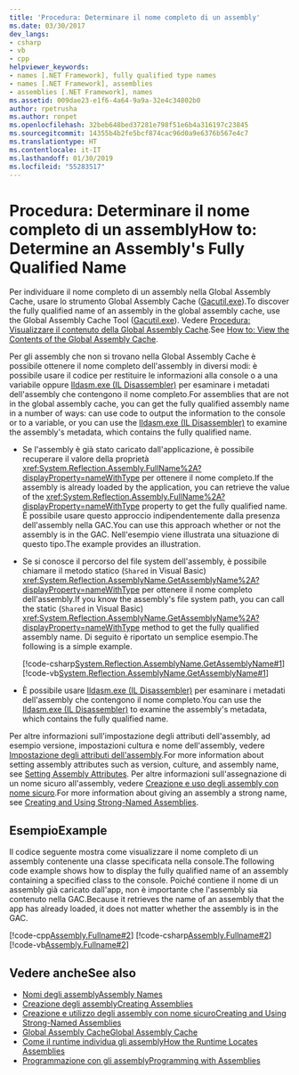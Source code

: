 ```yaml
---
title: 'Procedura: Determinare il nome completo di un assembly'
ms.date: 03/30/2017
dev_langs:
- csharp
- vb
- cpp
helpviewer_keywords:
- names [.NET Framework], fully qualified type names
- names [.NET Framework], assemblies
- assemblies [.NET Framework], names
ms.assetid: 009dae23-e1f6-4a64-9a9a-32e4c34802b0
author: rpetrusha
ms.author: ronpet
ms.openlocfilehash: 32beb648bed37281e798f51e6b4a316197c23845
ms.sourcegitcommit: 14355b4b2fe5bcf874cac96d0a9e6376b567e4c7
ms.translationtype: HT
ms.contentlocale: it-IT
ms.lasthandoff: 01/30/2019
ms.locfileid: "55283517"
---
```

# <a name="how-to-determine-an-assemblys-fully-qualified-name"></a><span data-ttu-id="9c8df-102">Procedura: Determinare il nome completo di un assembly</span><span class="sxs-lookup"><span data-stu-id="9c8df-102">How to: Determine an Assembly's Fully Qualified Name</span></span>
<span data-ttu-id="9c8df-103">Per individuare il nome completo di un assembly nella Global Assembly Cache, usare lo strumento Global Assembly Cache ([Gacutil.exe](../../../docs/framework/tools/gacutil-exe-gac-tool.md)).</span><span class="sxs-lookup"><span data-stu-id="9c8df-103">To discover the fully qualified name of an assembly in the global assembly cache, use the Global Assembly Cache Tool ([Gacutil.exe](../../../docs/framework/tools/gacutil-exe-gac-tool.md)).</span></span> <span data-ttu-id="9c8df-104">Vedere [Procedura: Visualizzare il contenuto della Global Assembly Cache](../../../docs/framework/app-domains/how-to-view-the-contents-of-the-gac.md).</span><span class="sxs-lookup"><span data-stu-id="9c8df-104">See [How to: View the Contents of the Global Assembly Cache](../../../docs/framework/app-domains/how-to-view-the-contents-of-the-gac.md).</span></span>  
  
 <span data-ttu-id="9c8df-105">Per gli assembly che non si trovano nella Global Assembly Cache è possibile ottenere il nome completo dell'assembly in diversi modi: è possibile usare il codice per restituire le informazioni alla console o a una variabile oppure [Ildasm.exe (IL Disassembler)](../../../docs/framework/tools/ildasm-exe-il-disassembler.md) per esaminare i metadati dell'assembly che contengono il nome completo.</span><span class="sxs-lookup"><span data-stu-id="9c8df-105">For assemblies that are not in the global assembly cache, you can get the fully qualified assembly name in a number of ways: can use code to output the information to the console or to a variable, or you can use the [Ildasm.exe (IL Disassembler)](../../../docs/framework/tools/ildasm-exe-il-disassembler.md) to examine the assembly's metadata, which contains the fully qualified name.</span></span>  
  
-   <span data-ttu-id="9c8df-106">Se l'assembly è già stato caricato dall'applicazione, è possibile recuperare il valore della proprietà <xref:System.Reflection.Assembly.FullName%2A?displayProperty=nameWithType> per ottenere il nome completo.</span><span class="sxs-lookup"><span data-stu-id="9c8df-106">If the assembly is already loaded by the application, you can retrieve the value of the <xref:System.Reflection.Assembly.FullName%2A?displayProperty=nameWithType> property to get the fully qualified name.</span></span> <span data-ttu-id="9c8df-107">È possibile usare questo approccio indipendentemente dalla presenza dell'assembly nella GAC.</span><span class="sxs-lookup"><span data-stu-id="9c8df-107">You can use this approach whether or not the assembly is in the GAC.</span></span> <span data-ttu-id="9c8df-108">Nell'esempio viene illustrata una situazione di questo tipo.</span><span class="sxs-lookup"><span data-stu-id="9c8df-108">The example provides an illustration.</span></span>  
  
-   <span data-ttu-id="9c8df-109">Se si conosce il percorso del file system dell'assembly, è possibile chiamare il metodo statico (`Shared` in Visual Basic) <xref:System.Reflection.AssemblyName.GetAssemblyName%2A?displayProperty=nameWithType> per ottenere il nome completo dell'assembly.</span><span class="sxs-lookup"><span data-stu-id="9c8df-109">If you know the assembly's file system path, you can call the static (`Shared` in Visual Basic) <xref:System.Reflection.AssemblyName.GetAssemblyName%2A?displayProperty=nameWithType> method to get the fully qualified assembly name.</span></span> <span data-ttu-id="9c8df-110">Di seguito è riportato un semplice esempio.</span><span class="sxs-lookup"><span data-stu-id="9c8df-110">The following is a simple example.</span></span>  
  
     [!code-csharp[System.Reflection.AssemblyName.GetAssemblyName#1](../../../samples/snippets/csharp/VS_Snippets_CLR_System/system.reflection.assemblyname.getassemblyname/cs/getassemblyname1.cs#1)]
     [!code-vb[System.Reflection.AssemblyName.GetAssemblyName#1](../../../samples/snippets/visualbasic/VS_Snippets_CLR_System/system.reflection.assemblyname.getassemblyname/vb/getassemblyname1.vb#1)]  
  
-   <span data-ttu-id="9c8df-111">È possibile usare [Ildasm.exe (IL Disassembler)](../../../docs/framework/tools/ildasm-exe-il-disassembler.md) per esaminare i metadati dell'assembly che contengono il nome completo.</span><span class="sxs-lookup"><span data-stu-id="9c8df-111">You can use the [Ildasm.exe (IL Disassembler)](../../../docs/framework/tools/ildasm-exe-il-disassembler.md) to examine the assembly's metadata, which contains the fully qualified name.</span></span>  
  
 <span data-ttu-id="9c8df-112">Per altre informazioni sull'impostazione degli attributi dell'assembly, ad esempio versione, impostazioni cultura e nome dell'assembly, vedere [Impostazione degli attributi dell'assembly](../../../docs/framework/app-domains/set-assembly-attributes.md).</span><span class="sxs-lookup"><span data-stu-id="9c8df-112">For more information about setting assembly attributes such as version, culture, and assembly name, see [Setting Assembly Attributes](../../../docs/framework/app-domains/set-assembly-attributes.md).</span></span> <span data-ttu-id="9c8df-113">Per altre informazioni sull'assegnazione di un nome sicuro all'assembly, vedere [Creazione e uso degli assembly con nome sicuro](../../../docs/framework/app-domains/create-and-use-strong-named-assemblies.md).</span><span class="sxs-lookup"><span data-stu-id="9c8df-113">For more information about giving an assembly a strong name, see [Creating and Using Strong-Named Assemblies](../../../docs/framework/app-domains/create-and-use-strong-named-assemblies.md).</span></span>  
  
## <a name="example"></a><span data-ttu-id="9c8df-114">Esempio</span><span class="sxs-lookup"><span data-stu-id="9c8df-114">Example</span></span>  
 <span data-ttu-id="9c8df-115">Il codice seguente mostra come visualizzare il nome completo di un assembly contenente una classe specificata nella console.</span><span class="sxs-lookup"><span data-stu-id="9c8df-115">The following code example shows how to display the fully qualified name of an assembly containing a specified class to the console.</span></span> <span data-ttu-id="9c8df-116">Poiché contiene il nome di un assembly già caricato dall'app, non è importante che l'assembly sia contenuto nella GAC.</span><span class="sxs-lookup"><span data-stu-id="9c8df-116">Because it retrieves the name of an assembly that the app has already loaded, it does not matter whether the assembly is in the GAC.</span></span>  
  
 [!code-cpp[Assembly.Fullname#2](../../../samples/snippets/cpp/VS_Snippets_CLR/Assembly.FullName/CPP/example2.cpp#2)]
 [!code-csharp[Assembly.Fullname#2](../../../samples/snippets/csharp/VS_Snippets_CLR/Assembly.FullName/CS/example2.cs#2)]
 [!code-vb[Assembly.Fullname#2](../../../samples/snippets/visualbasic/VS_Snippets_CLR/Assembly.FullName/VB/example2.vb#2)]  
  
## <a name="see-also"></a><span data-ttu-id="9c8df-117">Vedere anche</span><span class="sxs-lookup"><span data-stu-id="9c8df-117">See also</span></span>
- [<span data-ttu-id="9c8df-118">Nomi degli assembly</span><span class="sxs-lookup"><span data-stu-id="9c8df-118">Assembly Names</span></span>](../../../docs/framework/app-domains/assembly-names.md)
- [<span data-ttu-id="9c8df-119">Creazione degli assembly</span><span class="sxs-lookup"><span data-stu-id="9c8df-119">Creating Assemblies</span></span>](../../../docs/framework/app-domains/create-assemblies.md)
- [<span data-ttu-id="9c8df-120">Creazione e utilizzo degli assembly con nome sicuro</span><span class="sxs-lookup"><span data-stu-id="9c8df-120">Creating and Using Strong-Named Assemblies</span></span>](../../../docs/framework/app-domains/create-and-use-strong-named-assemblies.md)
- [<span data-ttu-id="9c8df-121">Global Assembly Cache</span><span class="sxs-lookup"><span data-stu-id="9c8df-121">Global Assembly Cache</span></span>](../../../docs/framework/app-domains/gac.md)
- [<span data-ttu-id="9c8df-122">Come il runtime individua gli assembly</span><span class="sxs-lookup"><span data-stu-id="9c8df-122">How the Runtime Locates Assemblies</span></span>](../../../docs/framework/deployment/how-the-runtime-locates-assemblies.md)
- [<span data-ttu-id="9c8df-123">Programmazione con gli assembly</span><span class="sxs-lookup"><span data-stu-id="9c8df-123">Programming with Assemblies</span></span>](../../../docs/framework/app-domains/programming-with-assemblies.md)
